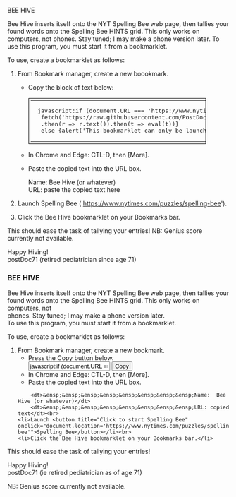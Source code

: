 BEE HIVE

Bee Hive inserts itself onto the NYT Spelling Bee web page, then tallies your 
found words onto the Spelling Bee HINTS grid.  This only works on computers, not
phones.  Stay tuned; I may make a phone version later.
To use this program, you must start it from a bookmarklet.

To use, create a bookmarklet as follows:

1.  From Bookmark manager, create a new boookmark.	
	- Copy the block of text below:

        <dt><table id="bookmarklet"><tr><td><pre> javascript:if (document.URL === 'https://www.nytimes.com/puzzles/spelling-bee') {
        fetch('https://raw.githubusercontent.com/PostDoc71/SpellingBeeHelp/main/SpellingBoss.js')
        .then(r => r.text()).then(t => eval(t))}
        else {alert('This bookmarklet can only be launched from NYT Spelling Bee')} </pre><td></tr></table></dt>

	- In Chrome and Edge:  CTL-D, then [More].
	- Paste the copied text into the URL box.

		Name: Bee Hive (or whatever)<br>
		URL: paste the copied text here

2.  Launch Spelling Bee ('https://www.nytimes.com/puzzles/spelling-bee').

3.  Click the Bee Hive bookmarklet on your Bookmarks bar.

This should ease the task of tallying your entries!
NB: Genius score currently not available.

Happy Hiving!<br>
postDoc71 (retired pediatrician since age 71)
<!DOCTYPE html>
<html>

<head>
    <meta charset="UTF-8">
    <meta http-equiv="X-UA-Compatible" content="IE=edge">
    <meta name="viewport" content="width=device-width, initial-scale=1.0">
    <meta autocomplete="off">
    <meta font-family="Arial, Helvetica, sans-serif">
    <title>Bee Hive</title>
</head>

<body>
<H3>BEE HIVE</H3>
<p>Bee Hive inserts itself onto the NYT Spelling Bee web page, then tallies your <br>
found words onto the Spelling Bee HINTS grid.  This only works on computers, not<br>
phones.  Stay tuned; I may make a phone version later.<br>
To use this program, you must start it from a bookmarklet.</p>
<p>To use, create a bookmarklet as follows:</p>
<ol>
	<li>From Bookmark manager, create a new bookmark.<br>
        <ul>
            <li>Press the Copy button below.<br>
                <input type="text" value="javascript:if (document.URL === 'https://www.nytimes.com/puzzles/spelling-bee') {
                    fetch('https://raw.githubusercontent.com/PostDoc71/SpellingBeeHelp/main/SpellingBoss.js')
                    .then(r => r.text()).then(t => eval(t))}
                    else {alert('This bookmarklet can only be launched from NYT Spelling Bee')}" id="myInput">
                <button title="Copy text for URL" onclick="copyURL('myInput')">Copy</button><br>
            <li>In Chrome and Edge: CTL-D, then [More].<br>
            <li>Paste the copied text into the URL box.</li>
        </ul>
        
        <dt>&ensp;&ensp;&ensp;&ensp;&ensp;&ensp;&ensp;&ensp;Name:  Bee Hive (or whatever)</dt>
        <dt>&ensp;&ensp;&ensp;&ensp;&ensp;&ensp;&ensp;&ensp;URL: copied text</dt><br>
    <li>Launch <button title="Click to start Spelling Bee" onclick="document.location='https://www.nytimes.com/puzzles/spelling-bee'">Spelling Bee</button></li><br>
    <li>Click the Bee Hive bookmarklet on your Bookmarks bar.</li>
</ol>

<p>This should ease the task of tallying your entries!</p>

<p>Happy Hiving!<br>postDoc71 (ie retired pediatrician as of age 71)</p>
<p>NB: Genius score currently not available.</p>
  
<script>
    function copyURL(input) {
      var copyText = document.getElementById(input);
      copyText.select();
//   copyText.setSelectionRange(0, 99999); // For mobile devices
      // Copy the text inside the text field
      navigator.clipboard.writeText(copyText.value);
      return;
    }
</script>

<style>
    #bookmarklet {
        border: 1px solid black;
        width: 40ch;
        padding: 4px;
    }
    #lnk:link {
        color:darkblue;
        background-color: whitesmoke;;
        text-decoration: none;
    }
    #lnk:hover {
        color: darkred;
        background-color: whitesmoke;
        text-decoration: none;
    }
</style>

</body>
</html>
